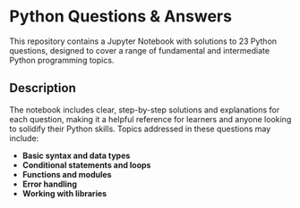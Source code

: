 # Python Questions & Answers

This repository contains a Jupyter Notebook with solutions to 23 Python questions, designed to cover a range of fundamental and intermediate Python programming topics.

## Description

The notebook includes clear, step-by-step solutions and explanations for each question, making it a helpful reference for learners and anyone looking to solidify their Python skills. Topics addressed in these questions may include:

- **Basic syntax and data types**
- **Conditional statements and loops**
- **Functions and modules**
- **Error handling**
- **Working with libraries**
